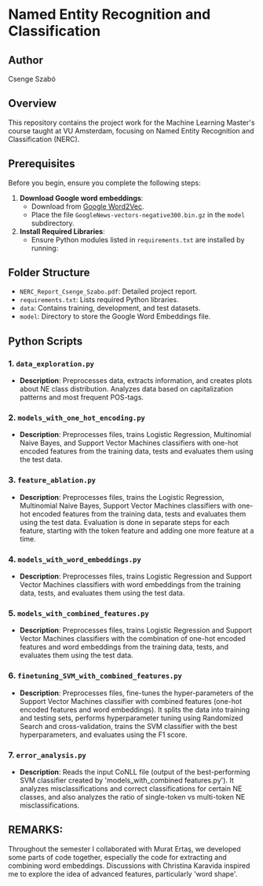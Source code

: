 # Named Entity Recognition and Classification

## Author
Csenge Szabó

## Overview

This repository contains the project work for the Machine Learning Master's course taught at VU Amsterdam, focusing on Named Entity Recognition and Classification (NERC).

## Prerequisites
Before you begin, ensure you complete the following steps:
1. **Download Google word embeddings**:
   - Download from [Google Word2Vec](https://code.google.com/archive/p/word2vec/).
   - Place the file `GoogleNews-vectors-negative300.bin.gz` in the `model` subdirectory.
2. **Install Required Libraries**:
   - Ensure Python modules listed in `requirements.txt` are installed by running:


## Folder Structure
- `NERC_Report_Csenge_Szabo.pdf`: Detailed project report.
- `requirements.txt`: Lists required Python libraries.
- `data`: Contains training, development, and test datasets.
- `model`: Directory to store the Google Word Embeddings file.

## Python Scripts
### 1. `data_exploration.py`
- **Description**: Preprocesses data, extracts information, and creates plots about NE class distribution. Analyzes data based on capitalization patterns and most frequent POS-tags.
    
### 2. `models_with_one_hot_encoding.py`
- **Description**: Preprocesses files, trains Logistic Regression, Multinomial Naive Bayes, and Support Vector Machines classifiers with one-hot encoded features from the training data, tests and evaluates them using the test data. 

### 3. `feature_ablation.py`
- **Description**: Preprocesses files, trains the Logistic Regression, Multinomial Naive Bayes, Support Vector Machines classifiers with one-hot encoded features from the training data, tests and evaluates them using the test data. Evaluation is done in separate steps for each feature, starting with the token feature and adding one more feature at a time.

### 4. `models_with_word_embeddings.py`
- **Description**: Preprocesses files, trains Logistic Regression and Support Vector Machines classifiers with word embeddings from the training data, tests, and evaluates them using the test data.

### 5. `models_with_combined_features.py`
- **Description**: Preprocesses files, trains Logistic Regression and Support Vector Machines classifiers with the combination of one-hot encoded features and word embeddings from the training data, tests, and evaluates them using the test data.

### 6. `finetuning_SVM_with_combined_features.py`
- **Description**: Preprocesses files, fine-tunes the hyper-parameters of the Support Vector Machines classifier with combined features (one-hot encoded features and word embeddings). It splits the data into training and testing sets, performs hyperparameter tuning using Randomized Search and cross-validation, trains the SVM classifier with the best hyperparameters, and evaluates using the F1 score.

### 7. `error_analysis.py`
- **Description**: Reads the input CoNLL file (output of the best-performing SVM classifier created by 'models_with_combined features.py'). It analyzes misclassifications and correct classifications for certain NE classes, and also analyzes the ratio of single-token vs multi-token NE misclassifications.

## REMARKS:
Throughout the semester I collaborated with Murat Ertaş, we developed some parts of code together, especially the code for extracting and combining word embeddings. Discussions with Christina Karavida inspired me to explore the idea of advanced features, particularly 'word shape'.

